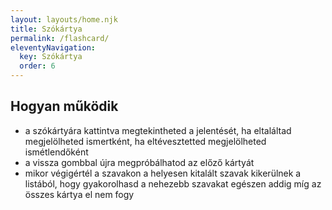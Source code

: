 ```yaml
---
layout: layouts/home.njk
title: Szókártya
permalink: /flashcard/
eleventyNavigation:
  key: Szókártya
  order: 6
---
```


<script src="{{ '/assets/js/webcomponent-flashcard.js' | url }}"></script>
<!-- <script src="{{ '/js/webcomponent-flashcard.js' | url }}" async="async">DEVELOPMENT</script> -->

<!-- upgrade: npm install --save webcomponent-flashcard@X.X.X -->

<webcomponent-flashcard href="{{ '/public/spanish-hungarian.json' | url }}"></webcomponent-flashcard>

## Hogyan működik

- a szókártyára kattintva megtekintheted a jelentését, ha eltaláltad megjelölheted ismertként, ha eltévesztetted megjelölheted ismétlendőként
- a vissza gombbal újra megpróbálhatod az előző kártyát
- mikor végigértél a szavakon a helyesen kitalált szavak kikerülnek a listából, hogy gyakorolhasd a nehezebb szavakat egészen addig míg az összes kártya el nem fogy